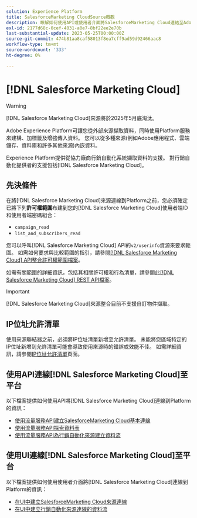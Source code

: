 ```yaml
---
solution: Experience Platform
title: SalesforceMarketing CloudSource概觀
description: 瞭解如何使用API或使用者介面將SalesforceMarketing Cloud連結至Adobe Experience Platform。
exl-id: 2177d68c-0cef-4031-a0e7-8bf22ee2e70b
last-substantial-update: 2023-05-25T00:00:00Z
source-git-commit: 474b81aa8caf58013f8ea7cff9ad59d92466aac8
workflow-type: tm+mt
source-wordcount: '333'
ht-degree: 0%

---
```


# [!DNL Salesforce Marketing Cloud]

>[!WARNING]
>
>[!DNL Salesforce Marketing Cloud]來源將於2025年5月底淘汰。

Adobe Experience Platform可讓您從外部來源擷取資料，同時使用Platform服務來建構、加標籤及增強傳入資料。 您可以從多種來源(例如Adobe應用程式、雲端儲存、資料庫和許多其他來源)內嵌資料。

Experience Platform提供從協力廠商行銷自動化系統擷取資料的支援。 對行銷自動化提供者的支援包括[!DNL Salesforce Marketing Cloud]。

## 先決條件

在將[!DNL Salesforce Marketing Cloud]來源連線到Platform之前，您必須確定已將下列&#x200B;**許可權範圍**&#x200B;布建到您的[!DNL Salesforce Marketing Cloud]使用者端ID和使用者端密碼組合：

* `campaign_read`
* `list_and_subscribers_read`

您可以呼叫[!DNL Salesforce Marketing Cloud] API的`v2/userinfo`資源來要求範圍。 如需如何要求與比較範圍的指引，請參閱[[!DNL Salesforce Marketing Cloud] API整合許可權範圍檔案](<https://developer.salesforce.com/docs/marketing/marketing-cloud/guide/data-access-permissions.html>)。

如需有關範圍的詳細資訊，包括其相關許可權和行為清單，請參閱此[[!DNL Salesforce Marketing Cloud] REST API檔案](<https://developer.salesforce.com/docs/marketing/marketing-cloud/guide/rest-permissions-and-scopes.html>)。

>[!IMPORTANT]
>
>[!DNL Salesforce Marketing Cloud]來源整合目前不支援自訂物件擷取。

## IP位址允許清單

使用來源聯結器之前，必須將IP位址清單新增至允許清單。 未能將您區域特定的IP位址新增到允許清單可能會導致使用來源時的錯誤或效能不佳。 如需詳細資訊，請參閱[IP位址允許清單](../../ip-address-allow-list.md)頁面。

## 使用API連線[!DNL Salesforce Marketing Cloud]至平台

以下檔案提供如何使用API將[!DNL Salesforce Marketing Cloud]連線到Platform的資訊：

* [使用流量服務API建立SalesforceMarketing Cloud基本連線](../../tutorials/api/create/marketing-automation/salesforce-marketing-cloud.md)
* [使用流量服務API探索資料表](../../tutorials/api/explore/tabular.md)
* [使用流量服務API為行銷自動化來源建立資料流](../../tutorials/api/collect/marketing-automation.md)

## 使用UI連線[!DNL Salesforce Marketing Cloud]至平台

以下檔案提供如何使用使用者介面將[!DNL Salesforce Marketing Cloud]連線到Platform的資訊：

* [在UI中建立SalesforceMarketing Cloud來源連線](../../tutorials/ui/create/marketing-automation/salesforce-marketing-cloud.md)
* [在UI中建立行銷自動化來源連線的資料流](../../tutorials/ui/dataflow/marketing-automation.md)

